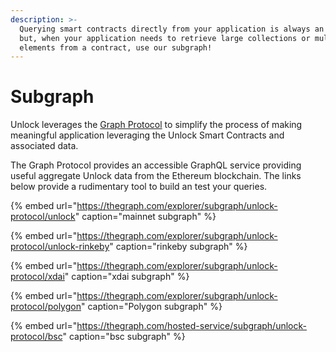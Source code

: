 ```yaml
---
description: >-
  Querying smart contracts directly from your application is always an option,
  but, when your application needs to retrieve large collections or multiple
  elements from a contract, use our subgraph!
---
```


# Subgraph

Unlock leverages the [Graph Protocol](https://thegraph.com/) to simplify the process of making meaningful application leveraging the Unlock Smart Contracts and associated data.

The Graph Protocol provides an accessible GraphQL service providing useful aggregate Unlock data from the Ethereum blockchain. The links below provide a rudimentary tool to build an test your queries.

{% embed url="https://thegraph.com/explorer/subgraph/unlock-protocol/unlock" caption="mainnet subgraph" %}

{% embed url="https://thegraph.com/explorer/subgraph/unlock-protocol/unlock-rinkeby" caption="rinkeby subgraph" %}

{% embed url="https://thegraph.com/explorer/subgraph/unlock-protocol/xdai" caption="xdai subgraph" %}

{% embed url="https://thegraph.com/explorer/subgraph/unlock-protocol/polygon" caption="Polygon subgraph" %}

{% embed url="https://thegraph.com/hosted-service/subgraph/unlock-protocol/bsc" caption="bsc subgraph" %}

